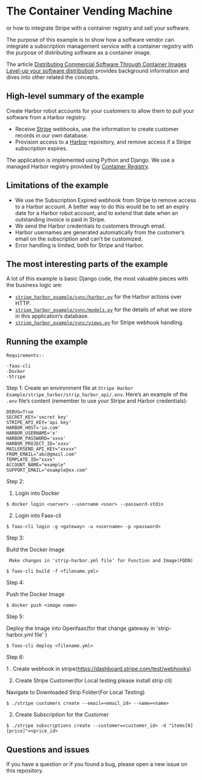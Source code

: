 # The Container Vending Machine 
or how to integrate Stripe with a container registry and sell your software.

The purpose of this example is to show how a software vendor can integrate a subscription management service with a container registry with the purpose of distributing software as a container image.

The article [Distributing Commercial Software Through Container Images Level-up your software distribution](https://container-registry.com/posts/distributing-commercial-software-through-container-images/) provides background information and dives into other related the concepts.

## High-level summary of the example

Create Harbor robot accounts for your customers to allow them to pull your software from a Harbor registry.

* Receive [Stripe](https://stripe.com/billing) webhooks, use the information to create customer records in our own database.
* Provision access to a [Harbor](https://goharbor.io) repository, and remove access if a Stripe subscription expires.

The application is implemented using Python and Django. We use a managed Harbor registry provided by [Container Registry](https://container-registry.com).

## Limitations of the example

* We use the Subscription Expired webhook from Stripe to remove access to a Harbor account. A better way to do this would be to set an expiry date for a Harbor robot account, and to extend that date when an outstanding invoice is paid in Stripe.
* We send the Harbor credentials to customers through email.
* Harbor usernames are generated automatically from the customer’s email on the subscription and can’t be customized.
* Error handling is limited, both for Stripe and Harbor.

## The most interesting parts of the example

A lot of this example is basic Django code, the most valuable pieces with the business logic are:

* [`stripe_harbor_example/sync/harbor.py`](https://github.com/chief-wizard/stripe-harbor-example/blob/master/stripe_harbor_example/sync/harbor.py) for the Harbor actions over HTTP.
* [`stripe_harbor_example/sync/models.py`](https://github.com/chief-wizard/stripe-harbor-example/blob/master/stripe_harbor_example/sync/models.py) for the details of what we store in this application’s database.
* [`stripe_harbor_example/sync/views.py`](https://github.com/chief-wizard/stripe-harbor-example/blob/master/stripe_harbor_example/sync/views.py) for Stripe webhook handling.

## Running the example
```
Requirements:-

-faas-cli
-Docker
-Stripe
```
Step 1: Create an environment file at `Stripe Harbor Example/stripe_harbor/strip_harbor_api/.env`. Here’s an example of the `.env` file’s content (remember to use your Stripe and Harbor credentials):

```shell
DEBUG=True
SECRET_KEY='secret key'
STRIPE_API_KEY='api key'
HARBOR_HOST='io.com'
HARBOR_USERNAME='x'
HARBOR_PASSWORD='xxxx'
HARBOR_PROJECT_ID='xxxx'
MAILERSEND_API_KEY="xxxxx"
FROM_EMAIL="abc@gmail.com"
TEMPLATE_ID="xxxx"
ACCOUNT_NAME="example"
SUPPORT_EMAIL="example@xx.com"
```

Step 2:

1. Login into Docker

```shell
$ docker login <server> --username <user> --password-stdin
```

2. Login into Faas-cli

```shell
$ faas-cli login -g <gateway> -u <username> -p <password>
```

Step 3:

Build the Docker Image
```
 Make changes in 'strip-harbor.yml file' for Function and Image(FQDN)  
```

```shell
$ faas-cli build -f <filename.yml> 
```

Step 4:

Push the Docker Image
```shell
$ docker push <image name>
``` 
Step 5:

Deploy the Image into Openfaas(for that change gateway in 'strip-harbor.yml file' )
```shell
$ faas-cli deploy <filename.yml>
```
Step 6:

1 . Create webhook in stripe(https://dashboard.stripe.com/test/webhooks)

2. Create Stripe Customer(for Local testing please install strip cli)

Navigate to Downloaded Strip Folder(For Local Testing)
```shell
$ ./stripe customers create --email=<email_id> --name=<name>
```

2. Create Subscription for the Customer
```shell
$ ./stripe subscriptions create --customer=<customer_id> -d "items[0][price]"=<price_id>
```

## Questions and issues

If you have a question or if you found a bug, please open a new issue on this repository.
